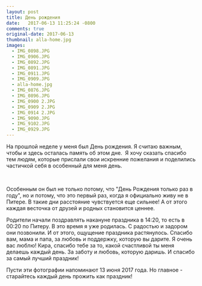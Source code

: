 ```yaml
---
layout: post
title: День рождения
date:   2017-06-13 11:25:24 -0800
comments: true
original-date: 2017-06-13
thumbnail: alla-home.jpg
images:
  - IMG_0898.JPG
  - IMG_0906.JPG
  - IMG_0892.JPG
  - IMG_0891.JPG
  - IMG_0911.JPG
  - IMG_0909.JPG
  - alla-home.jpg
  - IMG_0876.JPG
  - IMG_0896.JPG
  - IMG_0900 2.JPG
  - IMG_0909 2.JPG
  - IMG_0914 2.JPG
  - IMG_9090.JPG
  - IMG_9102.JPG
  - IMG_0929.JPG
---
```


На прошлой неделе у меня был День рождения. Я считаю важным, чтобы и здесь осталась память об этом дне. 
Я хочу сказать спасибо тем людям, которые прислали свои искренние пожелания и поделились частичкой себя в особенный для меня день.
<!--separate--> 

Особенным он был не только потому, что "День Рождения только раз в году", но и потому, что это первый раз, когда я официально живу не в Питере. В такие дни расстояние чувствуется еще сильнее! А от этого каждая весточка от друзей и родных становится ценнее.

Родители начали поздравлять накануне праздника в 14:20, то есть в 00:20 по Питеру. В это время я уже родилась. С радостью и задором они позвонили. И от этого, ощущение праздника растянулось. Спасибо вам, мама и папа, за любовь и поддержку, которую вы дарите. Я очень вас люблю!
Кира, спасибо тебе за то, какой счастливой ты меня делаешь каждый день. За заботу и любовь, которую даришь. И спасибо за самый лучший праздник!

Пусти эти фотографии напоминают 13 июня 2017 года. Но главное - старайтесь каждый день прожить как праздник! 